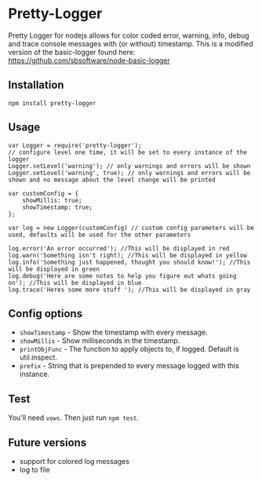 Pretty-Logger
============

Pretty Logger for nodejs allows for color coded error, warning, info, debug and trace console messages with (or without) timestamp.
This is a modified version of the basic-logger found here: https://github.com/sbsoftware/node-basic-logger


Installation
------------

	npm install pretty-logger

Usage
-----

	var Logger = require('pretty-logger');
	// configure level one time, it will be set to every instance of the logger
	Logger.setLevel('warning'); // only warnings and errors will be shown
	Logger.setLevel('warning', true); // only warnings and errors will be shown and no message about the level change will be printed

	var customConfig = {
		showMillis: true;
		showTimestamp: true;
	};

	var log = new Logger(customConfig) // custom config parameters will be used, defaults will be used for the other parameters

	log.error('An error occurred'); //This will be displayed in red
	log.warn('Something isn't right); //This will be displayed in yellow
	log.info('Something just happened, thought you should know!'); //This will be displayed in green
	log.debug('Here are some notes to help you figure out whats going on'); //This will be displayed in blue
	log.trace('Heres some more stuff '); //This will be displayed in gray
	
Config options
--------------

* `showTimestamp` - Show the timestamp with every message.
* `showMillis` - Show milliseconds in the timestamp.
* `printObjFunc` - The function to apply objects to, if logged. Default is util.inspect.
* `prefix` - String that is prepended to every message logged with this instance.

Test
----

You'll need `vows`. Then just run `npm test`.

Future versions
---------------

* support for colored log messages
* log to file
